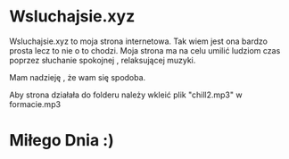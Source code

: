 # Wsluchajsie.xyz

Wsluchajsie.xyz to moja strona internetowa. Tak wiem jest ona bardzo prosta lecz to nie o to chodzi. Moja strona ma na celu umilić ludziom czas poprzez słuchanie spokojnej , relaksującej muzyki.

Mam nadzieję , że wam się spodoba.


Aby strona działała do folderu należy wkleić plik "chill2.mp3" w formacie.mp3
# Miłego Dnia :)